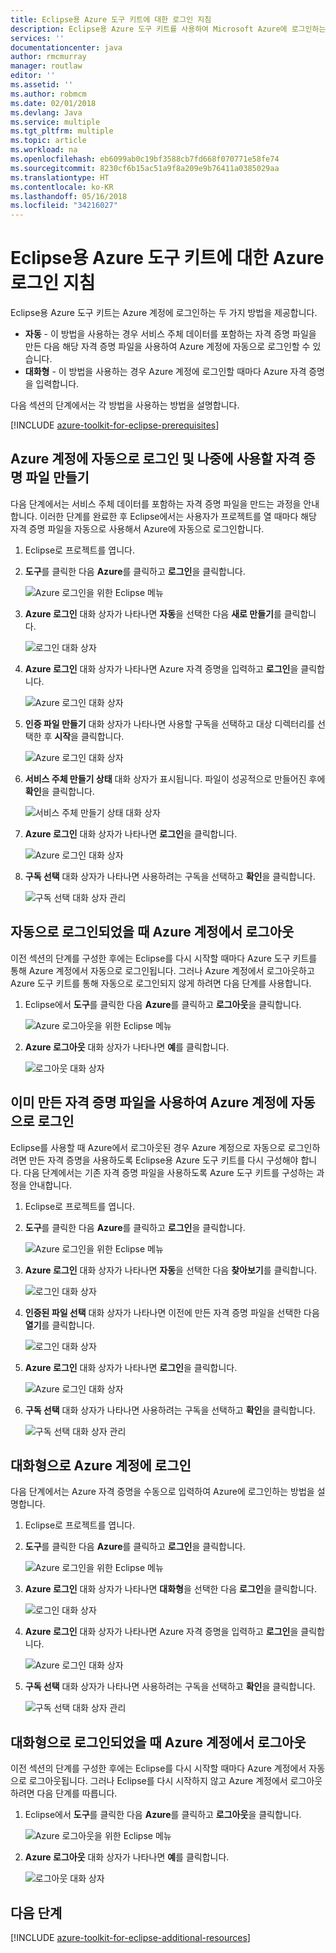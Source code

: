 ```yaml
---
title: Eclipse용 Azure 도구 키트에 대한 로그인 지침
description: Eclipse용 Azure 도구 키트를 사용하여 Microsoft Azure에 로그인하는 방법을 알아봅니다.
services: ''
documentationcenter: java
author: rmcmurray
manager: routlaw
editor: ''
ms.assetid: ''
ms.author: robmcm
ms.date: 02/01/2018
ms.devlang: Java
ms.service: multiple
ms.tgt_pltfrm: multiple
ms.topic: article
ms.workload: na
ms.openlocfilehash: eb6099ab0c19bf3588cb7fd668f070771e58fe74
ms.sourcegitcommit: 8230cf6b15ac51a9f8a209e9b76411a0385029aa
ms.translationtype: HT
ms.contentlocale: ko-KR
ms.lasthandoff: 05/16/2018
ms.locfileid: "34216027"
---
```

# <a name="azure-sign-in-instructions-for-the-azure-toolkit-for-eclipse"></a>Eclipse용 Azure 도구 키트에 대한 Azure 로그인 지침

Eclipse용 Azure 도구 키트는 Azure 계정에 로그인하는 두 가지 방법을 제공합니다.

  * **자동** - 이 방법을 사용하는 경우 서비스 주체 데이터를 포함하는 자격 증명 파일을 만든 다음 해당 자격 증명 파일을 사용하여 Azure 계정에 자동으로 로그인할 수 있습니다.
  * **대화형** - 이 방법을 사용하는 경우 Azure 계정에 로그인할 때마다 Azure 자격 증명을 입력합니다.

다음 섹션의 단계에서는 각 방법을 사용하는 방법을 설명합니다.

[!INCLUDE [azure-toolkit-for-eclipse-prerequisites](../includes/azure-toolkit-for-eclipse-prerequisites.md)]

## <a name="signing-into-your-azure-account-automatically-and-creating-a-credentials-file-to-use-in-the-future"></a>Azure 계정에 자동으로 로그인 및 나중에 사용할 자격 증명 파일 만들기

다음 단계에서는 서비스 주체 데이터를 포함하는 자격 증명 파일을 만드는 과정을 안내합니다. 이러한 단계를 완료한 후 Eclipse에서는 사용자가 프로젝트를 열 때마다 해당 자격 증명 파일을 자동으로 사용해서 Azure에 자동으로 로그인합니다.

1. Eclipse로 프로젝트를 엽니다.

1. **도구**를 클릭한 다음 **Azure**를 클릭하고 **로그인**을 클릭합니다.

   ![Azure 로그인을 위한 Eclipse 메뉴][A01]

1. **Azure 로그인** 대화 상자가 나타나면 **자동**을 선택한 다음 **새로 만들기**를 클릭합니다.

   ![로그인 대화 상자][A02]

1. **Azure 로그인** 대화 상자가 나타나면 Azure 자격 증명을 입력하고 **로그인**을 클릭합니다.

   ![Azure 로그인 대화 상자][A03]

1. **인증 파일 만들기** 대화 상자가 나타나면 사용할 구독을 선택하고 대상 디렉터리를 선택한 후 **시작**을 클릭합니다.

   ![Azure 로그인 대화 상자][A04]

1. **서비스 주체 만들기 상태** 대화 상자가 표시됩니다. 파일이 성공적으로 만들어진 후에 **확인**을 클릭합니다.

   ![서비스 주체 만들기 상태 대화 상자][A05]

1. **Azure 로그인** 대화 상자가 나타나면 **로그인**을 클릭합니다.

   ![Azure 로그인 대화 상자][A06]

1. **구독 선택** 대화 상자가 나타나면 사용하려는 구독을 선택하고 **확인**을 클릭합니다.

   ![구독 선택 대화 상자 관리][A07]

## <a name="signing-out-of-your-azure-account-when-you-signed-in-automatically"></a>자동으로 로그인되었을 때 Azure 계정에서 로그아웃

이전 섹션의 단계를 구성한 후에는 Eclipse를 다시 시작할 때마다 Azure 도구 키트를 통해 Azure 계정에서 자동으로 로그인됩니다. 그러나 Azure 계정에서 로그아웃하고 Azure 도구 키트를 통해 자동으로 로그인되지 않게 하려면 다음 단계를 사용합니다.

1. Eclipse에서 **도구**를 클릭한 다음 **Azure**를 클릭하고 **로그아웃**을 클릭합니다.

   ![Azure 로그아웃을 위한 Eclipse 메뉴][L01]

1. **Azure 로그아웃** 대화 상자가 나타나면 **예**를 클릭합니다.

   ![로그아웃 대화 상자][L03]

## <a name="signing-into-your-azure-account-automatically-using-a-credentials-file-which-you-have-already-created"></a>이미 만든 자격 증명 파일을 사용하여 Azure 계정에 자동으로 로그인

Eclipse를 사용할 때 Azure에서 로그아웃된 경우 Azure 계정으로 자동으로 로그인하려면 만든 자격 증명을 사용하도록 Eclipse용 Azure 도구 키트를 다시 구성해야 합니다. 다음 단계에서는 기존 자격 증명 파일을 사용하도록 Azure 도구 키트를 구성하는 과정을 안내합니다.

1. Eclipse로 프로젝트를 엽니다.

1. **도구**를 클릭한 다음 **Azure**를 클릭하고 **로그인**을 클릭합니다.

   ![Azure 로그인을 위한 Eclipse 메뉴][A01]

1. **Azure 로그인** 대화 상자가 나타나면 **자동**을 선택한 다음 **찾아보기**를 클릭합니다.

   ![로그인 대화 상자][A02]

1. **인증된 파일 선택** 대화 상자가 나타나면 이전에 만든 자격 증명 파일을 선택한 다음 **열기**를 클릭합니다.

   ![로그인 대화 상자][A08]

1. **Azure 로그인** 대화 상자가 나타나면 **로그인**을 클릭합니다.

   ![Azure 로그인 대화 상자][A06]

1. **구독 선택** 대화 상자가 나타나면 사용하려는 구독을 선택하고 **확인**을 클릭합니다.

   ![구독 선택 대화 상자 관리][A07]

## <a name="signing-into-your-azure-account-interactively"></a>대화형으로 Azure 계정에 로그인

다음 단계에서는 Azure 자격 증명을 수동으로 입력하여 Azure에 로그인하는 방법을 설명합니다.

1. Eclipse로 프로젝트를 엽니다.

1. **도구**를 클릭한 다음 **Azure**를 클릭하고 **로그인**을 클릭합니다.

   ![Azure 로그인을 위한 Eclipse 메뉴][I01]

1. **Azure 로그인** 대화 상자가 나타나면 **대화형**을 선택한 다음 **로그인**을 클릭합니다.

   ![로그인 대화 상자][I02]

1. **Azure 로그인** 대화 상자가 나타나면 Azure 자격 증명을 입력하고 **로그인**을 클릭합니다.

   ![Azure 로그인 대화 상자][I03]

1. **구독 선택** 대화 상자가 나타나면 사용하려는 구독을 선택하고 **확인**을 클릭합니다.

   ![구독 선택 대화 상자 관리][I04]

## <a name="signing-out-of-your-azure-account-when-you-signed-in-interactively"></a>대화형으로 로그인되었을 때 Azure 계정에서 로그아웃

이전 섹션의 단계를 구성한 후에는 Eclipse를 다시 시작할 때마다 Azure 계정에서 자동으로 로그아웃됩니다. 그러나 Eclipse를 다시 시작하지 않고 Azure 계정에서 로그아웃하려면 다음 단계를 따릅니다.

1. Eclipse에서 **도구**를 클릭한 다음 **Azure**를 클릭하고 **로그아웃**을 클릭합니다.

   ![Azure 로그아웃을 위한 Eclipse 메뉴][L01]

1. **Azure 로그아웃** 대화 상자가 나타나면 **예**를 클릭합니다.

   ![로그아웃 대화 상자][L02]

## <a name="next-steps"></a>다음 단계

[!INCLUDE [azure-toolkit-for-eclipse-additional-resources](../includes/azure-toolkit-for-eclipse-additional-resources.md)]

<!-- URL List -->


<!-- IMG List -->

[I01]: media/azure-toolkit-for-eclipse-sign-in-instructions/I01.png
[I02]: media/azure-toolkit-for-eclipse-sign-in-instructions/I02.png
[I03]: media/azure-toolkit-for-eclipse-sign-in-instructions/I03.png
[I04]: media/azure-toolkit-for-eclipse-sign-in-instructions/I04.png

[A01]: media/azure-toolkit-for-eclipse-sign-in-instructions/A01.png
[A02]: media/azure-toolkit-for-eclipse-sign-in-instructions/A02.png
[A03]: media/azure-toolkit-for-eclipse-sign-in-instructions/A03.png
[A04]: media/azure-toolkit-for-eclipse-sign-in-instructions/A04.png
[A05]: media/azure-toolkit-for-eclipse-sign-in-instructions/A05.png
[A06]: media/azure-toolkit-for-eclipse-sign-in-instructions/A06.png
[A07]: media/azure-toolkit-for-eclipse-sign-in-instructions/A07.png
[A08]: media/azure-toolkit-for-eclipse-sign-in-instructions/A08.png

[L01]: media/azure-toolkit-for-eclipse-sign-in-instructions/L01.png
[L02]: media/azure-toolkit-for-eclipse-sign-in-instructions/L02.png
[L03]: media/azure-toolkit-for-eclipse-sign-in-instructions/L03.png
